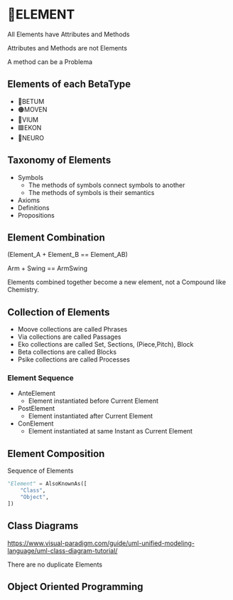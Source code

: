 # 🔷<beta>ELEMENT</beta>

All Elements have Attributes and Methods

Attributes and Methods are not Elements

A method can be a Problema

## Elements of each BetaType

- 🔷<beta>BETUM</beta>
- 🟠<mooves>MOVEN</mooves>
- 🔻<via>VIUM</via>
- 🟩<ekos>EKON</ekos>
- 💜<psike>NEURO</psike>

## Taxonomy of Elements

- Symbols
    - The methods of symbols connect symbols to another
    - The methods of symbols is their semantics
- Axioms
- Definitions
- Propositions

## Element Combination

(Element_A + Element_B == Element_AB)

Arm + Swing == ArmSwing

Elements combined together become a new element, not a Compound like Chemistry.

## Collection of Elements

- Moove collections are called Phrases
- Via collections are called Passages
- Eko collections are called Set, Sections, (Piece,Pitch), Block
- Beta collections are called Blocks
- Psike collections are called Processes

### Element Sequence

- AnteElement
    - Element instantiated before Current Element
- PostElement
    - Element instantiated after Current Element
- ConElement
    - Element instantiated at same Instant as Current Element

## Element Composition

Sequence of Elements

```py
"Element" = AlsoKnownAs([
    "Class",
    "Object",
])

```

## Class Diagrams

<https://www.visual-paradigm.com/guide/uml-unified-modeling-language/uml-class-diagram-tutorial/>

There are no duplicate Elements

## Object Oriented Programming